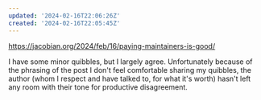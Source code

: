 ```yaml
---
updated: '2024-02-16T22:06:26Z'
created: '2024-02-16T22:05:45Z'
---
```

https://jacobian.org/2024/feb/16/paying-maintainers-is-good/

I have some minor quibbles, but I largely agree. Unfortunately because of the phrasing of the post I don't feel comfortable sharing my quibbles, the author (whom I respect and have talked to, for what it's worth) hasn't left any room with their tone for productive disagreement.